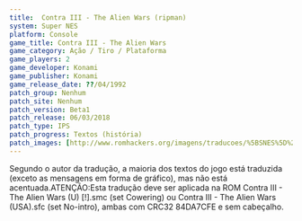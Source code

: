 ```yaml
---
title:  Contra III - The Alien Wars (ripman)
system: Super NES
platform: Console
game_title: Contra III - The Alien Wars
game_category: Ação / Tiro / Plataforma
game_players: 2
game_developer: Konami
game_publisher: Konami
game_release_date: ??/04/1992
patch_group: Nenhum
patch_site: Nenhum
patch_version: Beta1
patch_release: 06/03/2018
patch_type: IPS
patch_progress: Textos (história)
patch_images: [http://www.romhackers.org/imagens/traducoes/%5BSNES%5D%20Contra%20III%20-%20The%20Alien%20Wars%20-%20ripman%20-%201.png,http://www.romhackers.org/imagens/traducoes/%5BSNES%5D%20Contra%20III%20-%20The%20Alien%20Wars%20-%20ripman%20-%202.png,http://www.romhackers.org/imagens/traducoes/%5BSNES%5D%20Contra%20III%20-%20The%20Alien%20Wars%20-%20ripman%20-%203.png]
---
```

Segundo o autor da tradução, a maioria dos textos do jogo está traduzida (exceto as mensagens em forma de gráfico), mas não está acentuada.ATENÇÃO:Esta tradução deve ser aplicada na ROM Contra III - The Alien Wars (U) [!].smc (set Cowering) ou Contra III - The Alien Wars (USA).sfc (set No-intro), ambas com CRC32 84DA7CFE e sem cabeçalho.